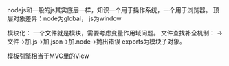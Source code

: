 nodejs和一般的js其实底层一样，知识一个用于操作系统，一个用于浏览器。
顶层对象差异：node为global， js为window

模块化：
	一个文件就是模块，需要考虑变量作用域问题。
	文件查找补全机制： ->文件->加.js->加.json->加.node->抛出错误
	exports为模块子对象。

模板引擎相当于MVC里的View





